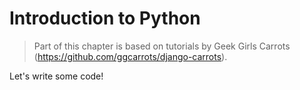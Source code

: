 # Introduction to Python

> Part of this chapter is based on tutorials by Geek Girls Carrots (https://github.com/ggcarrots/django-carrots).

Let's write some code!
